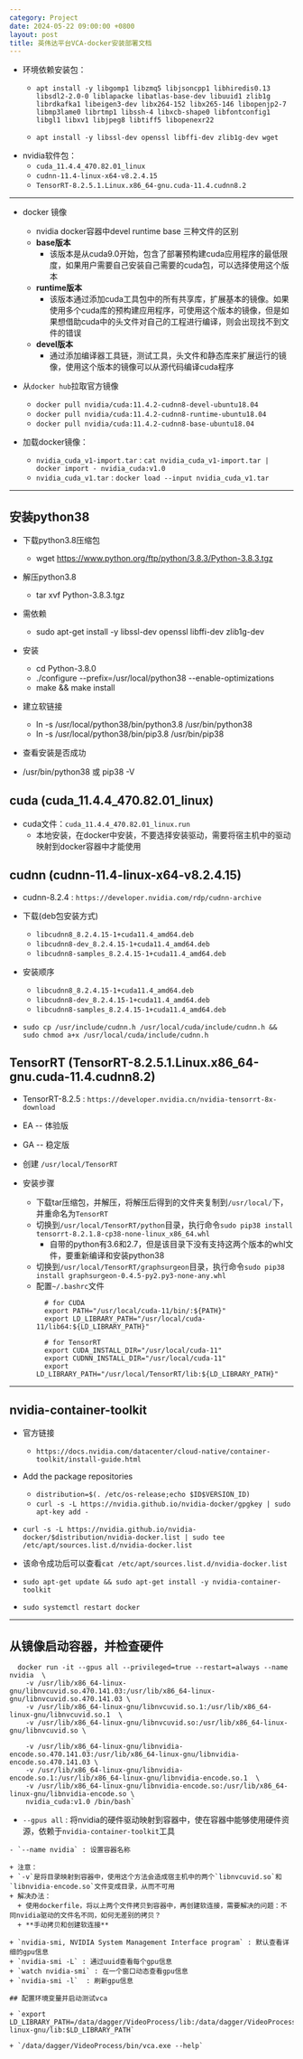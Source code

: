 ```yaml
---
category: Project
date: 2024-05-22 09:00:00 +0800
layout: post
title: 英伟达平台VCA-docker安装部署文档
---
```


+ 环境依赖安装包：
  + `apt install -y libgomp1 libzmq5 libjsoncpp1 libhiredis0.13 libsdl2-2.0-0 liblapacke libatlas-base-dev libuuid1 zlib1g librdkafka1 libeigen3-dev libx264-152 libx265-146 libopenjp2-7  libmp3lame0 librtmp1 libssh-4 libxcb-shape0 libfontconfig1 libgl1 libxv1 libjpeg8 libtiff5 libopenexr22`

  + `apt install -y libssl-dev openssl libffi-dev zlib1g-dev wget`
+ nvidia软件包：
  + `cuda_11.4.4_470.82.01_linux`
  + `cudnn-11.4-linux-x64-v8.2.4.15`
  + `TensorRT-8.2.5.1.Linux.x86_64-gnu.cuda-11.4.cudnn8.2`

--------------------------------------------------------------------------------------------------------------------

+ docker 镜像
  + nvidia docker容器中devel runtime base 三种文件的区别
  + **base版本**
    + 该版本是从cuda9.0开始，包含了部署预构建cuda应用程序的最低限度，如果用户需要自己安装自己需要的cuda包，可以选择使用这个版本
  + **runtime版本**
    + 该版本通过添加cuda工具包中的所有共享库，扩展基本的镜像。如果使用多个cuda库的预构建应用程序，可使用这个版本的镜像，但是如果想借助cuda中的头文件对自己的工程进行编译，则会出现找不到文件的错误
  + **devel版本**
    + 通过添加编译器工具链，测试工具，头文件和静态库来扩展运行的镜像，使用这个版本的镜像可以从源代码编译cuda程序

+ 从`docker hub`拉取官方镜像
  + `docker pull nvidia/cuda:11.4.2-cudnn8-devel-ubuntu18.04`
  + `docker pull nvidia/cuda:11.4.2-cudnn8-runtime-ubuntu18.04`
  + `docker pull nvidia/cuda:11.4.2-cudnn8-base-ubuntu18.04`

+ 加载docker镜像：
  + `nvidia_cuda_v1-import.tar` : `cat nvidia_cuda_v1-import.tar | docker import - nvidia_cuda:v1.0`
  + `nvidia_cuda_v1.tar` : `docker load --input nvidia_cuda_v1.tar`
  
--------------------------------------------------------------------------------------------------------------------

## 安装python38

+ 下载python3.8压缩包
  - wget https://www.python.org/ftp/python/3.8.3/Python-3.8.3.tgz

+ 解压python3.8
  - tar xvf Python-3.8.3.tgz

+ 需依赖
  - sudo apt-get install -y libssl-dev openssl libffi-dev zlib1g-dev

+ 安装
  - cd Python-3.8.0
  - ./configure --prefix=/usr/local/python38  --enable-optimizations
  - make && make install

+ 建立软链接
  - ln -s /usr/local/python38/bin/python3.8 /usr/bin/python38
  - ln -s /usr/local/python38/bin/pip3.8 /usr/bin/pip38

+  查看安装是否成功 
  - /usr/bin/python38 或 pip38 -V

## cuda (cuda_11.4.4_470.82.01_linux)

+ cuda文件：`cuda_11.4.4_470.82.01_linux.run`
  + 本地安装，在docker中安装，不要选择安装驱动，需要将宿主机中的驱动映射到docker容器中才能使用

## cudnn (cudnn-11.4-linux-x64-v8.2.4.15)

+ cudnn-8.2.4 : `https://developer.nvidia.com/rdp/cudnn-archive` 

+ 下载(deb包安装方式)
  - `libcudnn8_8.2.4.15-1+cuda11.4_amd64.deb`
  - `libcudnn8-dev_8.2.4.15-1+cuda11.4_amd64.deb`
  - `libcudnn8-samples_8.2.4.15-1+cuda11.4_amd64.deb`
+ 安装顺序
  - `libcudnn8_8.2.4.15-1+cuda11.4_amd64.deb`
  - `libcudnn8-dev_8.2.4.15-1+cuda11.4_amd64.deb`
  - `libcudnn8-samples_8.2.4.15-1+cuda11.4_amd64.deb`

+ `sudo cp /usr/include/cudnn.h /usr/local/cuda/include/cudnn.h && sudo chmod a+x /usr/local/cuda/include/cudnn.h`

## TensorRT (TensorRT-8.2.5.1.Linux.x86_64-gnu.cuda-11.4.cudnn8.2)

+ TensorRT-8.2.5 : `https://developer.nvidia.cn/nvidia-tensorrt-8x-download`

+ EA -- 体验版
+ GA -- 稳定版

+ 创建 `/usr/local/TensorRT`

+ 安装步骤
  + 下载tar压缩包，并解压，将解压后得到的文件夹复制到`/usr/local/`下，并重命名为`TensorRT`
  + 切换到`/usr/local/TensorRT/python`目录，执行命令`sudo pip38 install tensorrt-8.2.1.8-cp38-none-linux_x86_64.whl`
    + 自带的python有3.6和2.7，但是该目录下没有支持这两个版本的whl文件，要重新编译和安装python38
  + 切换到`/usr/local/TensorRT/graphsurgeon`目录，执行命令`sudo pip38 install graphsurgeon-0.4.5-py2.py3-none-any.whl`
  + 配置`~/.bashrc`文件
    ```
      # for CUDA
      export PATH="/usr/local/cuda-11/bin/:${PATH}"
      export LD_LIBRARY_PATH="/usr/local/cuda-11/lib64:${LD_LIBRARY_PATH}"

      # for TensorRT
      export CUDA_INSTALL_DIR="/usr/local/cuda-11"
      export CUDNN_INSTALL_DIR="/usr/local/cuda-11"
      export LD_LIBRARY_PATH="/usr/local/TensorRT/lib:${LD_LIBRARY_PATH}"
    ```

--------------------------------------------------------------------------------------------------------------------

## nvidia-container-toolkit

+ 官方链接
  + `https://docs.nvidia.com/datacenter/cloud-native/container-toolkit/install-guide.html`

+ Add the package repositories
  - `distribution=$(. /etc/os-release;echo $ID$VERSION_ID)`
  - `curl -s -L https://nvidia.github.io/nvidia-docker/gpgkey | sudo apt-key add -`

+ `curl -s -L https://nvidia.github.io/nvidia-docker/$distribution/nvidia-docker.list | sudo tee /etc/apt/sources.list.d/nvidia-docker.list`

+ 该命令成功后可以查看`cat /etc/apt/sources.list.d/nvidia-docker.list`

+ `sudo apt-get update && sudo apt-get install -y nvidia-container-toolkit`

+ `sudo systemctl restart docker`

--------------------------------------------------------------------------------------------------------------------

## 从镜像启动容器，并检查硬件

```
  docker run -it --gpus all --privileged=true --restart=always --name nvidia  \
    -v /usr/lib/x86_64-linux-gnu/libnvcuvid.so.470.141.03:/usr/lib/x86_64-linux-gnu/libnvcuvid.so.470.141.03 \
    -v /usr/lib/x86_64-linux-gnu/libnvcuvid.so.1:/usr/lib/x86_64-linux-gnu/libnvcuvid.so.1  \
    -v /usr/lib/x86_64-linux-gnu/libnvcuvid.so:/usr/lib/x86_64-linux-gnu/libnvcuvid.so \

    -v /usr/lib/x86_64-linux-gnu/libnvidia-encode.so.470.141.03:/usr/lib/x86_64-linux-gnu/libnvidia-encode.so.470.141.03 \
    -v /usr/lib/x86_64-linux-gnu/libnvidia-encode.so.1:/usr/lib/x86_64-linux-gnu/libnvidia-encode.so.1  \
    -v /usr/lib/x86_64-linux-gnu/libnvidia-encode.so:/usr/lib/x86_64-linux-gnu/libnvidia-encode.so \
    nvidia_cuda:v1.0 /bin/bash`
```
  - `--gpus all` : 将nvidia的硬件驱动映射到容器中，使在容器中能够使用硬件资源，依赖于`nvidia-container-toolkit`工具
  ~~~- `-v` : 将宿主机中的`libnvcuvid.so`和`libnvidia-encode.so`相关文件和链接映射到docker容器中，不同驱动的库文件版本不同，根据实际文件名设置~~~
  - `--name nvidia` : 设置容器名称

+ 注意：
  + `-v`是将目录映射到容器中，使用这个方法会造成宿主机中的两个`libnvcuvid.so`和`libnvidia-encode.so`文件变成目录，从而不可用
  + 解决办法：
    + 使用dockerfile，将以上两个文件拷贝到容器中，再创建软连接，需要解决的问题：不同nvidia驱动的文件名不同，如何无差别的拷贝？
    + **手动拷贝和创建软连接**

+ `nvidia-smi, NVIDIA System Management Interface program` : 默认查看详细的gpu信息
  + `nvidia-smi -L` : 通过uuid查看每个gpu信息
  + `watch nvidia-smi` : 在一个窗口动态查看gpu信息
  + `nvidia-smi -l`  : 刷新gpu信息

## 配置环境变量并启动测试vca

+ `export LD_LIBRARY_PATH=/data/dagger/VideoProcess/lib:/data/dagger/VideoProcess/3party/lib:/usr/local/TensorRT/targets/x86_64-linux-gnu/lib:$LD_LIBRARY_PATH`

+ `/data/dagger/VideoProcess/bin/vca.exe --help`